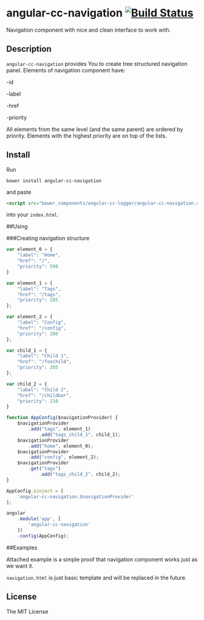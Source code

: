 # angular-cc-navigation [![Build Status](https://travis-ci.org/mnitschke/angular-cc-navigation.svg?branch=master)](https://travis-ci.org/mnitschke/angular-cc-navigation)

Navigation component with nice and clean interface to work with.

## Description

`angular-cc-navigation` provides You to create tree structured navigation panel. Elements of navigation component have:

-id

-label

-href

-priority

All elements from the same level (and the same parent) are ordered by priority. Elements with the highest priority are on top of the lists. 

## Install
Run

`
bower install angular-cc-navigation
`

and paste
```html
<script src="bower_components/angular-cc-logger/angular-cc-navigation.min.js"></script>
```
into your `index.html`.

##Using

###Creating navigation structure

```js
var element_0 = {
    "label": "Home",
    "href": "/",
    "priority": 500
}

var element_1 = {
    "label": "Tags",
    "href": "/tags",
    "priority": 205
};

var element_2 = {
    "label": "Config",
    "href": "/config",
    "priority": 200
};

var child_1 = {
    "label": "Child 1",
    "href": "/foochild",
    "priority": 205
};

var child_2 = {
    "label": "Child 2",
    "href": "/childbar",
    "priority": 210
}

function AppConfig($navigationProvider) {
    $navigationProvider
        .add("tags", element_1)
            .add("tags_child_1", child_1);
    $navigationProvider
        .add("home", element_0);
    $navigationProvider
        .add("config", element_2);
    $navigationProvider
        .get("tags")
            .add("tags_child_2", child_2);
}

AppConfig.$inject = [
    'angular-cc-navigation.$navigationProvider'
];

angular
    .module('app', [
        'angular-cc-navigation'
    ])
    .config(AppConfig);
```

##Examples

Attached example is a simple proof that navigation component works just as we want it.

`navigation.html` is just basic template and will be replaced in the future.

## License
The MIT License
